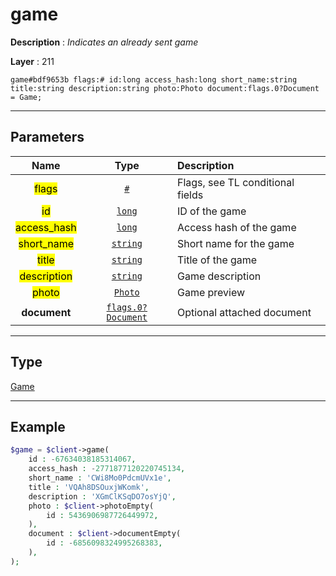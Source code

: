 # game

**Description** : *Indicates an already sent game*

**Layer** : 211

```tl
game#bdf9653b flags:# id:long access_hash:long short_name:string title:string description:string photo:Photo document:flags.0?Document = Game;
```

---

## Parameters

| Name | Type | Description |
| :---: | :---: | :--- |
| <mark>flags</mark> | [`#`](type/#) | Flags, see TL conditional fields |
| <mark>id</mark> | [`long`](type/long) | ID of the game |
| <mark>access_hash</mark> | [`long`](type/long) | Access hash of the game |
| <mark>short_name</mark> | [`string`](type/string) | Short name for the game |
| <mark>title</mark> | [`string`](type/string) | Title of the game |
| <mark>description</mark> | [`string`](type/string) | Game description |
| <mark>photo</mark> | [`Photo`](type/Photo) | Game preview |
| **document** | [`flags.0?Document`](type/Document) | Optional attached document |

---

## Type

[Game](type/Game)

---

## Example

```php
$game = $client->game(
	id : -67634038185314067,
	access_hash : -2771877120220745134,
	short_name : 'CWi8Mo0PdcmUVx1e',
	title : 'VQAh8DSOuxjWKomk',
	description : 'XGmClKSqDO7osYjQ',
	photo : $client->photoEmpty(
		id : 5436906987726449972,
	),
	document : $client->documentEmpty(
		id : -6856098324995268383,
	),
);
```
